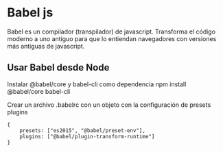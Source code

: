 # Babel js

Babel es un compilador (transpilador) de javascript. Transforma el código moderno a uno antiguo para que lo entiendan navegadores con versiones más antiguas de javascript.

## Usar Babel desde Node

Instalar @babel/core y babel-cli como dependencia
npm install @babel/core babel-cli

Crear un archivo .babelrc con un objeto con la configuración de presets plugins

    {
        presets: ["es2015", "@babel/preset-env"],
        plugins: ["@babel/plugin-transform-runtime"]
    }

